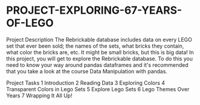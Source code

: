 # PROJECT-EXPLORING-67-YEARS-OF-LEGO

Project Description
The Rebrickable database includes data on every LEGO set that ever been sold; the names of the sets, what bricks they contain, what color the bricks are, etc. It might be small bricks, but this is big data! In this project, you will get to explore the Rebrickable database. To do this you need to know your way around pandas dataframes and it's recommended that you take a look at the course Data Manipulation with pandas.

Project Tasks
1  Introduction
2  Reading Data
3  Exploring Colors
4  Transparent Colors in Lego Sets
5  Explore Lego Sets
6  Lego Themes Over Years
7  Wrapping It All Up!
